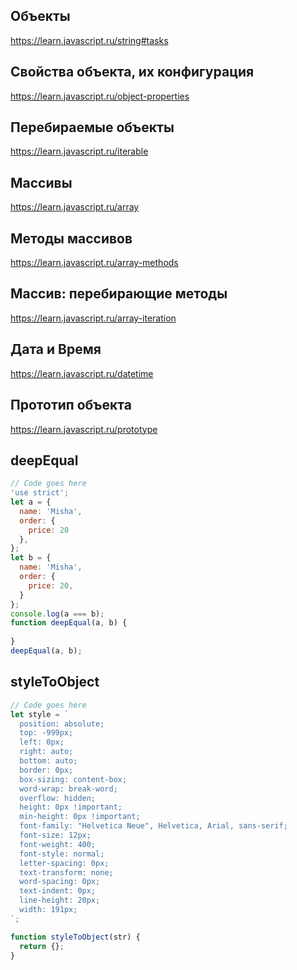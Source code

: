 ## Объекты
https://learn.javascript.ru/string#tasks

## Свойства объекта, их конфигурация
https://learn.javascript.ru/object-properties

## Перебираемые объекты
https://learn.javascript.ru/iterable

## Массивы
https://learn.javascript.ru/array

## Методы массивов
https://learn.javascript.ru/array-methods

## Массив: перебирающие методы
https://learn.javascript.ru/array-iteration

## Дата и Время
https://learn.javascript.ru/datetime

## Прототип объекта
https://learn.javascript.ru/prototype

## deepEqual
```javascript
// Code goes here
'use strict';
let a = {
  name: 'Misha',
  order: {
    price: 20
  },
};
let b = {
  name: 'Misha',
  order: {
    price: 20,
  }
};
console.log(a === b);
function deepEqual(a, b) {
  
}
deepEqual(a, b);
```
## styleToObject
```javascript
// Code goes here
let style = `
  position: absolute;
  top: -999px;
  left: 0px;
  right: auto;
  bottom: auto;
  border: 0px;
  box-sizing: content-box;
  word-wrap: break-word;
  overflow: hidden;
  height: 0px !important;
  min-height: 0px !important;
  font-family: "Helvetica Neue", Helvetica, Arial, sans-serif;
  font-size: 12px;
  font-weight: 400;
  font-style: normal;
  letter-spacing: 0px;
  text-transform: none;
  word-spacing: 0px;
  text-indent: 0px;
  line-height: 20px;
  width: 191px;
`;

function styleToObject(str) {
  return {};
}
```